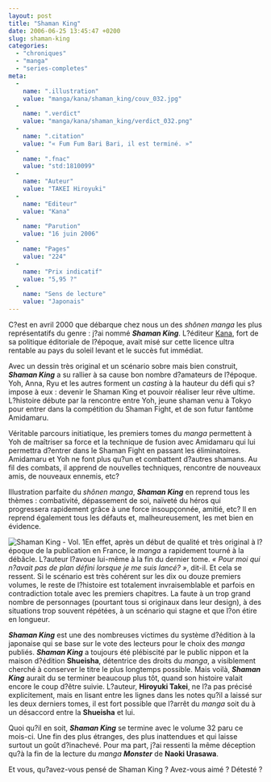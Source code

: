 ```yaml
---
layout: post
title: "Shaman King"
date: 2006-06-25 13:45:47 +0200
slug: shaman-king
categories:
  - "chroniques"
  - "manga"
  - "series-completes"
meta:
  -
    name: ".illustration"
    value: "manga/kana/shaman_king/couv_032.jpg"
  -
    name: ".verdict"
    value: "manga/kana/shaman_king/verdict_032.png"
  -
    name: ".citation"
    value: "« Fum Fum Bari Bari, il est terminé. »"
  -
    name: ".fnac"
    value: "std:1810099"
  -
    name: "Auteur"
    value: "TAKEI Hiroyuki"
  -
    name: "Editeur"
    value: "Kana"
  -
    name: "Parution"
    value: "16 juin 2006"
  -
    name: "Pages"
    value: "224"
  -
    name: "Prix indicatif"
    value: "5,95 ?"
  -
    name: "Sens de lecture"
    value: "Japonais"
---
```


C?est en avril 2000 que débarque chez nous un des _shônen manga_ les plus représentatifs du genre : j?ai nommé **_Shaman King_**. L?éditeur [Kana](http://www.mangakana.com), fort de sa politique éditoriale de l?époque, avait misé sur cette licence ultra rentable au pays du soleil levant et le succès fut immédiat.

Avec un dessin très original et un scénario sobre mais bien construit, **_Shaman King_** a su rallier à sa cause bon nombre d?amateurs de l?époque. Yoh, Anna, Ryu et les autres forment un _casting_ à la hauteur du défi qui s?impose à eux : devenir le Shaman King et pouvoir réaliser leur rêve ultime. L?histoire débute par la rencontre entre Yoh, jeune shaman venu à Tokyo pour entrer dans la compétition du Shaman Fight, et de son futur fantôme Amidamaru.

Véritable parcours initiatique, les premiers tomes du _manga_ permettent à Yoh de maîtriser sa force et la technique de fusion avec Amidamaru qui lui permettra d?entrer dans le Shaman Fight en passant les éliminatoires. Amidamaru et Yoh ne font plus qu?un et combattent d?autres shamans. Au fil des combats, il apprend de nouvelles techniques, rencontre de nouveaux amis, de nouveaux ennemis, etc?

Illustration parfaite du _shônen manga_, **_Shaman King_** en reprend tous les thèmes : combativité, dépassement de soi, naïveté du héros qui progressera rapidement grâce à une force insoupçonnée, amitié, etc? Il en reprend également tous les défauts et, malheureusement, les met bien en évidence.

![Shaman King - Vol. 1](http://www.mangaleera.com/database/manga/kana/shaman_king/couv_001.jpg)En effet, après un début de qualité et très original à l?époque de la publication en France, le _manga_ a rapidement tourné à la débâcle. L?auteur l?avoue lui-même à la fin du dernier tome. _« Pour moi qui n?avait pas de plan défini lorsque je me suis lancé? »_, dit-il. Et cela se ressent. Si le scénario est très cohérent sur les dix ou douze premiers volumes, le reste de l?histoire est totalement invraisemblable et parfois en contradiction totale avec les premiers chapitres. La faute à un trop grand nombre de personnages (pourtant tous si originaux dans leur design), à des situations trop souvent répétées, à un scénario qui stagne et que l?on étire en longueur.

**_Shaman King_** est une des nombreuses victimes du système d?édition à la japonaise qui se base sur le vote des lecteurs pour le choix des _manga_ publiés. **_Shaman King_** a toujours été plébiscité par le public nippon et la maison d?édition **Shueisha**, détentrice des droits du _manga_, a visiblement cherché à conserver le titre le plus longtemps possible. Mais voilà, **_Shaman King_** aurait du se terminer beaucoup plus tôt, quand son histoire valait encore le coup d?être suivie. L?auteur, **Hiroyuki Takei**, ne l?a pas précisé explicitement, mais en lisant entre les lignes dans les notes qu?il a laissé sur les deux derniers tomes, il est fort possible que l?arrêt du _manga_ soit du à un désaccord entre la **Shueisha** et lui.

Quoi qu?il en soit, **_Shaman King_** se termine avec le volume 32 paru ce mois-ci. Une fin des plus étranges, des plus inattendues et qui laisse surtout un goût d?inachevé. Pour ma part, j?ai ressenti la même déception qu?à la fin de la lecture du _manga_ **_Monster_** de **Naoki Urasawa**.

Et vous, qu?avez-vous pensé de Shaman King ? Avez-vous aimé ? Détesté ?